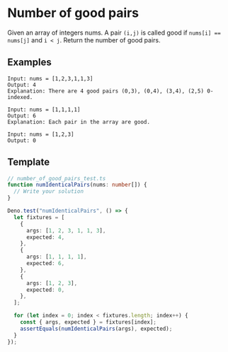 # Number of good pairs

Given an array of integers nums. A pair `(i,j)` is called good if `nums[i] == nums[j]` and `i < j`.
Return the number of good pairs.

## Examples

```
Input: nums = [1,2,3,1,1,3]
Output: 4
Explanation: There are 4 good pairs (0,3), (0,4), (3,4), (2,5) 0-indexed.

Input: nums = [1,1,1,1]
Output: 6
Explanation: Each pair in the array are good.

Input: nums = [1,2,3]
Output: 0
```

## Template

```ts
// number_of_good_pairs_test.ts
function numIdenticalPairs(nums: number[]) {
  // Write your solution
}

Deno.test("numIdenticalPairs", () => {
  let fixtures = [
    {
      args: [1, 2, 3, 1, 1, 3],
      expected: 4,
    },
    {
      args: [1, 1, 1, 1],
      expected: 6,
    },
    {
      args: [1, 2, 3],
      expected: 0,
    },
  ];

  for (let index = 0; index < fixtures.length; index++) {
    const { args, expected } = fixtures[index];
    assertEquals(numIdenticalPairs(args), expected);
  }
});
```
